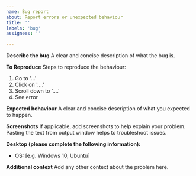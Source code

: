 ```yaml
---
name: Bug report
about: Report errors or unexpected behaviour
title: ''
labels: 'bug'
assignees: ''

---
```



**Describe the bug**
A clear and concise description of what the bug is.

**To Reproduce**
Steps to reproduce the behaviour:
1. Go to '...'
2. Click on '....'
3. Scroll down to '....'
4. See error

**Expected behaviour**
A clear and concise description of what you expected to happen.

**Screenshots**
If applicable, add screenshots to help explain your problem. Pasting the text from output window helps to troubleshoot issues.

**Desktop (please complete the following information):**
 - OS: [e.g. Windows 10, Ubuntu]

**Additional context**
Add any other context about the problem here.
